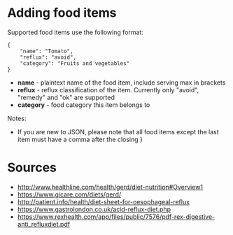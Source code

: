 # Adding food items

Supported food items use the following format:

    {
        "name": "Tomato",
        "reflux": "avoid",
        "category": "Fruits and vegetables"
    }

* **name** - plaintext name of the food item, include serving max in brackets
* **reflux** - reflux classification of the item. Currently only "avoid", "remedy" and "ok" are supported
* **category** - food category this item belongs to

Notes:

* If you are new to JSON, please note that all food items except the last item must have a comma after the closing }

# Sources

* http://www.healthline.com/health/gerd/diet-nutrition#Overview1
* https://www.gicare.com/diets/gerd/
* http://patient.info/health/diet-sheet-for-oesophageal-reflux
* https://www.gastrolondon.co.uk/acid-reflux-diet.php
* https://www.rexhealth.com/app/files/public/7576/pdf-rex-digestive-anti_refluxdiet.pdf
